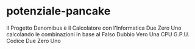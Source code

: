 # potenziale-pancake
Il Progetto Denomibus è il Calcolatore con l'Informatica Due Zero Uno calcolando le combinazioni in base al Falso Dubbio Vero Una CPU G.P.U. Codice Due Zero Uno
